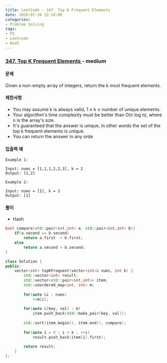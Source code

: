 ```yaml
---
title: LeetCode - 347. Top K Frequent Elements
date: 2020-07-20 22:10:00
categories:
- Problem Solving
tags:
- PS
- Leetcode
- Hash
---
```


### [ 347. Top K Frequent Elements ](https://leetcode.com/problems/top-k-frequent-elements/) - medium

#### 문제

Given a non-empty array of integers, return the k most frequent elements.

#### 제한사항

- You may assume k is always valid, 1 ≤ k ≤ number of unique elements.
- Your algorithm's time complexity must be better than O(n log n), where n is the array's size.
- It's guaranteed that the answer is unique, in other words the set of the top k frequent elements is unique.
- You can return the answer in any orde

#### 입출력 예

```
Example 1:

Input: nums = [1,1,1,2,2,3], k = 2
Output: [1,2]
```

```
Example 2:

Input: nums = [1], k = 1
Output: [1]
```

#### 풀이
- Hash

```cpp
bool compare(std::pair<int,int> a, std::pair<int,int> b){
    if(a.second == b.second)
        return a.first  < b.first;
    else
        return a.second > b.second;
}

class Solution {
public:
    vector<int> topKFrequent(vector<int>& nums, int k) {
        std::vector<int> result;
        std::vector<std::pair<int,int>> item;        
        std::unordered_map<int, int> m;
        
        for(auto &i : nums)
            ++m[i];
        
        for(auto &[key, val] : m)
            item.push_back(std::make_pair(key, val));
        
        std::sort(item.begin(), item.end(), compare);
        
        for(auto i = 0 ; i < k ; ++i)
            result.push_back(item[i].first);

        return result;
    }
};
```
